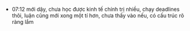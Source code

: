 - 07:12 mới dậy, chưa học được kinh tế chính trị nhiều, chạy deadlines thôi, luận cũng mới xong một tí hơn, chưa thấy vào nếu, có cấu trúc rõ ràng lắm